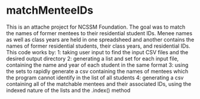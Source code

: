 # matchMenteeIDs
This is an attache project for NCSSM Foundation. The goal was to match the names of former mentees to their residential student IDs. Menee names as well as class years are held in one spreadsheed and another contains the names of former residential students, their class years, and residential IDs.
This code works by:
  1: taking user input to find the input CSV files and the desired output directory
  2: generating a list and set for each input file, containing the name and year of each student in the same format
  3: using the sets to rapidly generate a csv containing the names of mentees which the program cannot identify in the list of all students
  4: generating a csv containing all of the matchable mentees and their associated IDs, using the indexed nature of the lists and the .index() method

  
